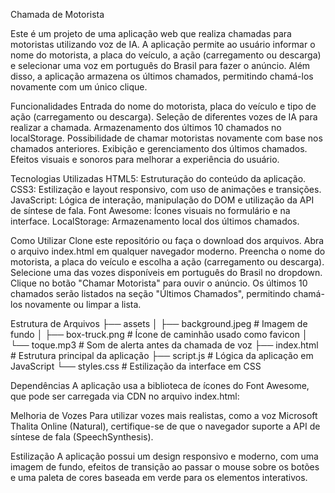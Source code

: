 Chamada de Motorista 

Este é um projeto de uma aplicação web que realiza chamadas para motoristas utilizando voz de IA. A aplicação permite ao usuário informar o nome do motorista, a placa do veículo, a ação (carregamento ou descarga) e selecionar uma voz em português do Brasil para fazer o anúncio. Além disso, a aplicação armazena os últimos chamados, permitindo chamá-los novamente com um único clique.

Funcionalidades
Entrada do nome do motorista, placa do veículo e tipo de ação (carregamento ou descarga).
Seleção de diferentes vozes de IA para realizar a chamada.
Armazenamento dos últimos 10 chamados no localStorage.
Possibilidade de chamar motoristas novamente com base nos chamados anteriores.
Exibição e gerenciamento dos últimos chamados.
Efeitos visuais e sonoros para melhorar a experiência do usuário.

Tecnologias Utilizadas
HTML5: Estruturação do conteúdo da aplicação.
CSS3: Estilização e layout responsivo, com uso de animações e transições.
JavaScript: Lógica de interação, manipulação do DOM e utilização da API de síntese de fala.
Font Awesome: Ícones visuais no formulário e na interface.
LocalStorage: Armazenamento local dos últimos chamados.

Como Utilizar
Clone este repositório ou faça o download dos arquivos.
Abra o arquivo index.html em qualquer navegador moderno.
Preencha o nome do motorista, a placa do veículo e escolha a ação (carregamento ou descarga).
Selecione uma das vozes disponíveis em português do Brasil no dropdown.
Clique no botão "Chamar Motorista" para ouvir o anúncio.
Os últimos 10 chamados serão listados na seção "Últimos Chamados", permitindo chamá-los novamente ou limpar a lista.

Estrutura de Arquivos
├── assets
│   ├── background.jpeg      # Imagem de fundo
│   ├── box-truck.png        # Ícone de caminhão usado como favicon
│   └── toque.mp3            # Som de alerta antes da chamada de voz
├── index.html               # Estrutura principal da aplicação
├── script.js                # Lógica da aplicação em JavaScript
└── styles.css               # Estilização da interface em CSS

Dependências
A aplicação usa a biblioteca de ícones do Font Awesome, que pode ser carregada via CDN no arquivo index.html:

<link rel="stylesheet" href="https://cdnjs.cloudflare.com/ajax/libs/font-awesome/6.0.0-beta3/css/all.min.css">

Melhoria de Vozes
Para utilizar vozes mais realistas, como a voz Microsoft Thalita Online (Natural), certifique-se de que o navegador suporte a API de síntese de fala (SpeechSynthesis).

Estilização
A aplicação possui um design responsivo e moderno, com uma imagem de fundo, efeitos de transição ao passar o mouse sobre os botões e uma paleta de cores baseada em verde para os elementos interativos.
